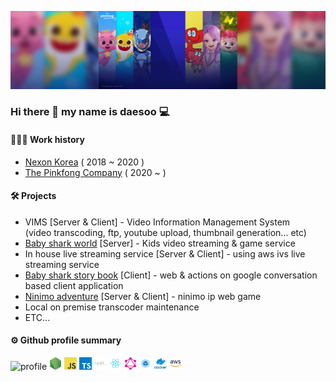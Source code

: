 ![company image](https://github.com/SimDaeSoo/SimDaeSoo/blob/main/image.jpeg)

### Hi there 👋 my name is daesoo 💻<br/>

#### 👨🏻‍💻 Work history
- [Nexon Korea](https://company.nexon.com/) ( 2018 ~ 2020 )  
- [The Pinkfong Company](https://thepinkfongcompany.com/) ( 2020 ~ )  

#### 🛠 Projects
- VIMS [Server & Client] - Video Information Management System  
(video transcoding, ftp, youtube upload, thumbnail generation... etc)
- [Baby shark world](https://apps.apple.com/us/app/baby-shark-world-for-kids/id1596897739) [Server] - Kids video streaming & game service
- In house live streaming service [Server & Client] - using aws ivs live streaming service
- [Baby shark story book](https://assistant.google.com/services/invoke/uid/000000d45579d481/alm/CgT5CtN7EgIQAQ==?hl=en) [Client] - web & actions on google conversation based client application
- [Ninimo adventure](https://ninimo.pinkfong.com/) [Server & Client] - ninimo ip web game
- Local on premise transcoder maintenance
- ETC...  

#### ⚙️ Github profile summary  
<img src="https://github-profile-summary-cards.vercel.app/api/cards/profile-details?username=simdaesoo&theme=github_dark" alt="profile"/>
<code><img height="20" src="https://raw.githubusercontent.com/github/explore/28b02bbc9ad9f7a503c43775aebeb515dc2da5fc/topics/nodejs/nodejs.png"></code>
<code><img height="20" src="https://raw.githubusercontent.com/github/explore/28b02bbc9ad9f7a503c43775aebeb515dc2da5fc/topics/javascript/javascript.png"></code>
<code><img height="20" src="https://raw.githubusercontent.com/github/explore/28b02bbc9ad9f7a503c43775aebeb515dc2da5fc/topics/typescript/typescript.png"></code>
<code><img height="20" src="https://raw.githubusercontent.com/github/explore/28b02bbc9ad9f7a503c43775aebeb515dc2da5fc/topics/nextjs/nextjs.png"></code>
<code><img height="20" src="https://raw.githubusercontent.com/github/explore/28b02bbc9ad9f7a503c43775aebeb515dc2da5fc/topics/react/react.png"></code>
<code><img height="20" src="https://raw.githubusercontent.com/github/explore/28b02bbc9ad9f7a503c43775aebeb515dc2da5fc/topics/graphql/graphql.png"></code>
<code><img height="20" src="https://raw.githubusercontent.com/github/explore/28b02bbc9ad9f7a503c43775aebeb515dc2da5fc/topics/webpack/webpack.png"></code>
<code><img height="20" src="https://raw.githubusercontent.com/github/explore/28b02bbc9ad9f7a503c43775aebeb515dc2da5fc/topics/docker/docker.png"></code>
<code><img height="20" src="https://raw.githubusercontent.com/github/explore/28b02bbc9ad9f7a503c43775aebeb515dc2da5fc/topics/aws/aws.png"></code>
<!--
**SimDaeSoo/SimDaeSoo** is a ✨ _special_ ✨ repository because its `README.md` (this file) appears on your GitHub profile.

Here are some ideas to get you started:

- 🔭 I’m currently working on ...
- 🌱 I’m currently learning ...
- 👯 I’m looking to collaborate on ...
- 🤔 I’m looking for help with ...
- 💬 Ask me about ...
- 📫 How to reach me: ...
- 😄 Pronouns: ...
- ⚡ Fun fact: ...
-->
